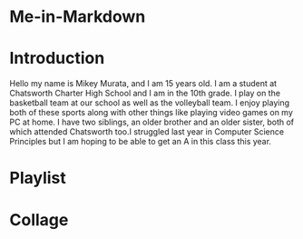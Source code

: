 # Me-in-Markdown

#  Introduction
Hello my name is Mikey Murata, and I am 15 years old. I am a student at Chatsworth Charter High School and I am in the 10th grade. I play on the basketball team at our school as well as the volleyball team. I enjoy playing both of these sports along with other things like playing video games on my PC at home. I have two siblings, an older brother and an older sister, both of which attended Chatsworth too.I struggled last year in Computer Science Principles but I am hoping to be able to get an A in this class this year.

# Playlist


# Collage
